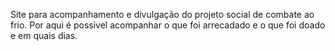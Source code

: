Site para acompanhamento e divulgação do projeto social de combate ao frio.
Por aqui é possivel acompanhar o que foi arrecadado e o que foi doado e em quais dias.